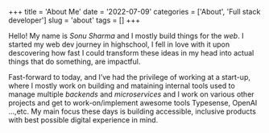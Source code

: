 +++
title = 'About Me'
date = '2022-07-09'
categories = ['About', 'Full stack developer']
slug = 'about'
tags = []
+++

Hello! My name is *Sonu Sharma* and I mostly build things for the *web*. I started my web dev journey in highschool, I fell in love with it upon descovering how fast I could transform these ideas in my head into actual things that do something, are impactful.

Fast-forward to today, and I’ve had the privilege of working at a start-up, where I mostly work on building and mataining internal tools used to manage multiple *backends* and *microservices* and I work on various other projects and get to work-on/implement awesome tools Typesense, OpenAI ...,etc. My main focus these days is building accessible, inclusive products with best possible digital experience in mind.
